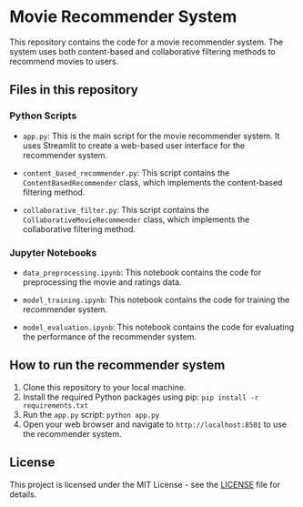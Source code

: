 # Movie Recommender System

This repository contains the code for a movie recommender system. The system uses both content-based and collaborative filtering methods to recommend movies to users.

## Files in this repository

### Python Scripts

- `app.py`: This is the main script for the movie recommender system. It uses Streamlit to create a web-based user interface for the recommender system.

- `content_based_recommender.py`: This script contains the `ContentBasedRecommender` class, which implements the content-based filtering method.

- `collaborative_filter.py`: This script contains the `CollaborativeMovieRecommender` class, which implements the collaborative filtering method.

### Jupyter Notebooks

- `data_preprocessing.ipynb`: This notebook contains the code for preprocessing the movie and ratings data.

- `model_training.ipynb`: This notebook contains the code for training the recommender system.

- `model_evaluation.ipynb`: This notebook contains the code for evaluating the performance of the recommender system.

## How to run the recommender system

1. Clone this repository to your local machine.
2. Install the required Python packages using pip: `pip install -r requirements.txt`
3. Run the `app.py` script: `python app.py`
4. Open your web browser and navigate to `http://localhost:8501` to use the recommender system.

## License

This project is licensed under the MIT License - see the [LICENSE](LICENSE) file for details.